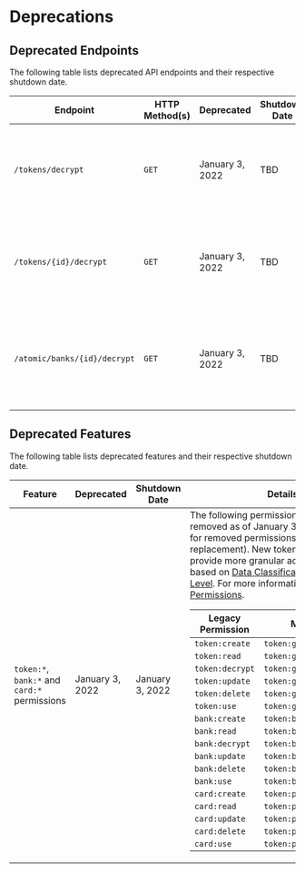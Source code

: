 # Deprecations

## Deprecated Endpoints

The following table lists deprecated API endpoints and their respective shutdown date.

| Endpoint                     | HTTP Method(s) | Deprecated      | Shutdown Date | Details                                                                                                                                                                                                                                  |
|------------------------------|----------------|-----------------|---------------|------------------------------------------------------------------------------------------------------------------------------------------------------------------------------------------------------------------------------------------|
| `/tokens/decrypt`            | `GET`          | January 3, 2022 | TBD           | `GET /tokens/decrypt` endpoint will be removed in an upcoming release. Token data will now be returned based on the requester's read access. For more information, see [List Tokens](#tokens-list-tokens).                               | 
| `/tokens/{id}/decrypt`       | `GET`          | January 3, 2022 | TBD           | `GET /tokens/{id}/decrypt` endpoint will be removed in an upcoming release. Token data will now be returned based on the requester's read access. For more information, see [Get a Token](#tokens-get-a-token).                          | 
| `/atomic/banks/{id}/decrypt` | `GET`          | January 3, 2022 | TBD           | `GET /atomic/banks/{id}/decrypt` endpoint will be removed in an upcoming release. Bank data will now be returned based on the requester's read access. For more information, see [Get an Atomic Bank](#atomic-banks-get-an-atomic-bank). | 


## Deprecated Features

The following table lists deprecated features and their respective shutdown date.

| Feature                                      | Deprecated      | Shutdown Date   | Details                                                                                                                                                                                                                                                                                                                                                                                                                                                                                                                                                                                                                                                                                                                                                                                                                                                                                                                                                                                                                                                                                                                                                                                                                                                                                                                                                                                                                                                                                                                                                                           |
|----------------------------------------------|-----------------|-----------------|-----------------------------------------------------------------------------------------------------------------------------------------------------------------------------------------------------------------------------------------------------------------------------------------------------------------------------------------------------------------------------------------------------------------------------------------------------------------------------------------------------------------------------------------------------------------------------------------------------------------------------------------------------------------------------------------------------------------------------------------------------------------------------------------------------------------------------------------------------------------------------------------------------------------------------------------------------------------------------------------------------------------------------------------------------------------------------------------------------------------------------------------------------------------------------------------------------------------------------------------------------------------------------------------------------------------------------------------------------------------------------------------------------------------------------------------------------------------------------------------------------------------------------------------------------------------------------------|
| `token:*`, `bank:*` and `card:*` permissions | January 3, 2022 | January 3, 2022 | The following permissions have been removed as of January 3, 2022 (see table for removed permissions and their replacement). New token permissions provide more granular access control based on [Data Classification](#tokens-token-classifications) and [Impact Level](#tokens-token-impact-levels). For more information, see [Token Permissions](#permissions-permission-types-token-permissions). <table><thead><tr><th>Legacy Permission</th><th>Migrated To</th></tr></thead><tbody><tr><td>`token:create`</td><td>`token:general:create`</td></tr><tr><td>`token:read`</td><td>`token:general:read:low`</td></tr><tr><td>`token:decrypt`</td><td>`token:general:read:high`</td></tr><tr><td>`token:update`</td><td>`token:general:update`</td></tr><tr><td>`token:delete`</td><td>`token:general:delete`</td></tr><tr><td>`token:use`</td><td>`token:general:use:proxy`</td></tr><tr><td>`bank:create`</td><td>`token:bank:create`</td></tr><tr><td>`bank:read`</td><td>`token:bank:read:low`</td></tr><tr><td>`bank:decrypt`</td><td>`token:bank:read:high`</td></tr><tr><td>`bank:update`</td><td>`token:bank:update`</td></tr><tr><td>`bank:delete`</td><td>`token:bank:delete`</td></tr><tr><td>`bank:use`</td><td>`token:bank:use:proxy`</td></tr><tr><td>`card:create`</td><td>`token:pci:create`</td></tr><tr><td>`card:read`</td><td>`token:pci:read:low`</td></tr><tr><td>`card:update`</td><td>`token:pci:update`</td></tr><tr><td>`card:delete`</td><td>`token:pci:delete`</td></tr><tr><td>`card:use`</td><td>`token:pci:use:proxy`</td></tr></tbody></table> |
